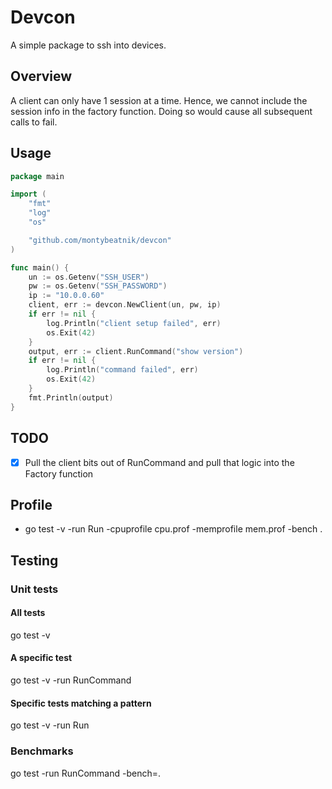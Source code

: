 # Devcon
A simple package to ssh into devices.

## Overview
A client can only have 1 session at a time. Hence, we cannot include the session info in the factory function. Doing so would cause all subsequent calls to fail.


## Usage
```go
package main

import (
	"fmt"
	"log"
	"os"

	"github.com/montybeatnik/devcon"
)

func main() {
	un := os.Getenv("SSH_USER")
	pw := os.Getenv("SSH_PASSWORD")
	ip := "10.0.0.60"
	client, err := devcon.NewClient(un, pw, ip)
	if err != nil {
		log.Println("client setup failed", err)
		os.Exit(42)
	}
	output, err := client.RunCommand("show version")
	if err != nil {
		log.Println("command failed", err)
		os.Exit(42)
	}
	fmt.Println(output)
}
```

## TODO
- [x] Pull the client bits out of RunCommand and pull that logic into the Factory function

## Profile
- go test -v -run Run -cpuprofile cpu.prof -memprofile mem.prof -bench .

## Testing
### Unit tests
#### All tests
go test -v
#### A specific test
go test -v -run RunCommand
#### Specific tests matching a pattern
go test -v -run Run
### Benchmarks
go test -run RunCommand -bench=.